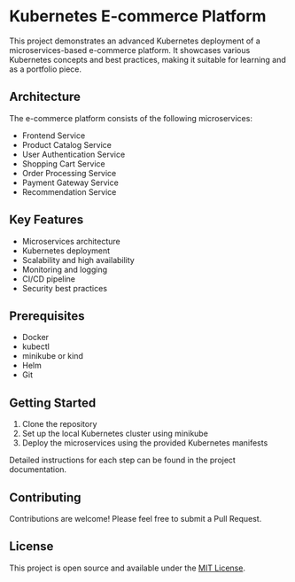 # Kubernetes E-commerce Platform

This project demonstrates an advanced Kubernetes deployment of a microservices-based e-commerce platform. It showcases various Kubernetes concepts and best practices, making it suitable for learning and as a portfolio piece.

## Architecture

The e-commerce platform consists of the following microservices:

- Frontend Service
- Product Catalog Service
- User Authentication Service
- Shopping Cart Service
- Order Processing Service
- Payment Gateway Service
- Recommendation Service

## Key Features

- Microservices architecture
- Kubernetes deployment
- Scalability and high availability
- Monitoring and logging
- CI/CD pipeline
- Security best practices

## Prerequisites

- Docker
- kubectl
- minikube or kind
- Helm
- Git

## Getting Started

1. Clone the repository
2. Set up the local Kubernetes cluster using minikube
3. Deploy the microservices using the provided Kubernetes manifests

Detailed instructions for each step can be found in the project documentation.

## Contributing

Contributions are welcome! Please feel free to submit a Pull Request.

## License

This project is open source and available under the [MIT License](LICENSE).
